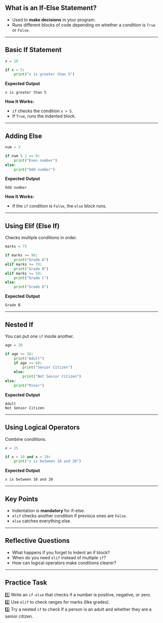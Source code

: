## What is an If-Else Statement?

- Used to **make decisions** in your program.
- Runs different blocks of code depending on whether a condition is `True` or `False`.

---

## Basic If Statement

```python
x = 10

if x > 5:
    print("x is greater than 5")
```

**Expected Output**
```text
x is greater than 5
```

**How It Works:**  
- `if` checks the condition `x > 5`.
- If `True`, runs the indented block.

---

## Adding Else

```python
num = 3

if num % 2 == 0:
    print("Even number")
else:
    print("Odd number")
```

**Expected Output**
```text
Odd number
```

**How It Works:**  
- If the `if` condition is `False`, the `else` block runs.

---

## Using Elif (Else If)

Checks multiple conditions in order.

```python
marks = 75

if marks >= 90:
    print("Grade A")
elif marks >= 70:
    print("Grade B")
elif marks >= 50:
    print("Grade C")
else:
    print("Grade D")
```

**Expected Output**
```text
Grade B
```

---

## Nested If

You can put one `if` inside another.

```python
age = 20

if age >= 18:
    print("Adult")
    if age >= 60:
        print("Senior Citizen")
    else:
        print("Not Senior Citizen")
else:
    print("Minor")
```

**Expected Output**
```text
Adult
Not Senior Citizen
```

---

## Using Logical Operators

Combine conditions.

```python
x = 15

if x > 10 and x < 20:
    print("x is between 10 and 20")
```

**Expected Output**
```text
x is between 10 and 20
```

---

## Key Points

- Indentation is **mandatory** for if-else.
- `elif` checks another condition if previous ones are `False`.
- `else` catches everything else.

---

## Reflective Questions

- What happens if you forget to indent an if block?
- When do you need `elif` instead of multiple `if`?
- How can logical operators make conditions clearer?

---

## Practice Task

1️⃣ Write an `if-else` that checks if a number is positive, negative, or zero.  
2️⃣ Use `elif` to check ranges for marks (like grades).  
3️⃣ Try a nested `if` to check if a person is an adult and whether they are a senior citizen.

